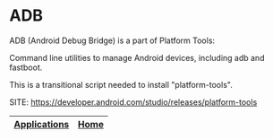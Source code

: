# ADB

 ADB (Android Debug Bridge) is a part of Platform Tools:
 
 Command line utilities to manage Android devices, including adb and fastboot.
 
 This is a transitional script needed to install "platform-tools".
 
 SITE: https://developer.android.com/studio/releases/platform-tools

 | [Applications](https://portable-linux-apps.github.io/apps.html) | [Home](https://portable-linux-apps.github.io)
 | --- | --- |
